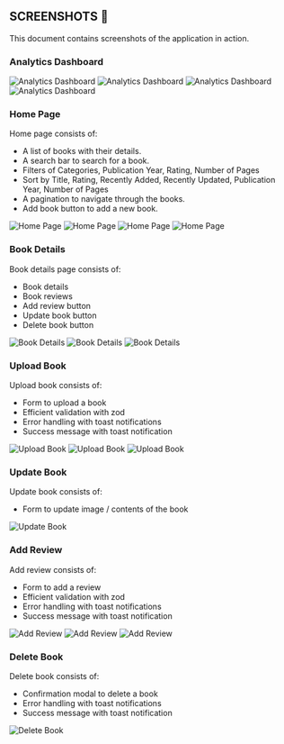 ## SCREENSHOTS 📸
This document contains screenshots of the application in action.

### Analytics Dashboard
![Analytics Dashboard](./assets/ui/analytics-1.png)
![Analytics Dashboard](./assets/ui/analytics-2.png)
![Analytics Dashboard](./assets/ui/analytics-3.png)
![Analytics Dashboard](./assets/ui/analytics-4.png)

### Home Page
Home page consists of:
- A list of books with their details.
- A search bar to search for a book.
- Filters of Categories, Publication Year, Rating, Number of Pages
- Sort by Title, Rating, Recently Added, Recently Updated, Publication Year, Number of Pages
- A pagination to navigate through the books.
- Add book button to add a new book.

![Home Page](./assets/ui/books.png)
![Home Page](./assets/ui/books-ja.png)
![Home Page](./assets/ui/books-filter-option.png)
![Home Page](./assets/ui/books-filter.png)

### Book Details
Book details page consists of:
- Book details
- Book reviews
- Add review button
- Update book button
- Delete book button

![Book Details](./assets/ui/book-detail-1.png)
![Book Details](./assets/ui/book-detail-2.png)
![Book Details](./assets/ui/book-details-ja.png)

### Upload Book
Upload book consists of:
- Form to upload a book
- Efficient validation with zod
- Error handling with toast notifications
- Success message with toast notification

![Upload Book](./assets/ui/add-book.png)
![Upload Book](./assets/ui/add-book-2.png)
![Upload Book](./assets/ui/add-book-success.png)

### Update Book
Update book consists of:
- Form to update image / contents of the book

![Update Book](./assets/ui/update-book.png)

### Add Review
Add review consists of:
- Form to add a review
- Efficient validation with zod
- Error handling with toast notifications
- Success message with toast notification


![Add Review](./assets/ui/reviews-1.png)
![Add Review](./assets/ui/reviews-2.png)
![Add Review](./assets/ui/reviews-3.png)

### Delete Book
Delete book consists of:
- Confirmation modal to delete a book
- Error handling with toast notifications
- Success message with toast notification

![Delete Book](./assets/ui/delete-book.png)
